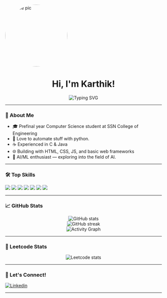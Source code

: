 <!--
**KarthikPreVin/KarthikPreVin** is a ✨ special ✨ repository because its `README.md` (this file) appears on your GitHub profile.
-->
<img width=200 height=200 style="border-radius: 50%;" src = "https://wallpapers.com/images/featured/devil-boy-qhxt88ddbuwgm3f8.webp" alt="profile pic" />
<h1 align="center">Hi, I'm Karthik!</h1>
<p align="center">
  <img src="https://readme-typing-svg.demolab.com?font=Fira+Code&pause=1000&center=true&vCenter=true&width=435&lines=Prefinal+Year+CSE+@+SSN;AI%2FML+Enthusiast;Proficient+in+Python;Always+Learning+%F0%9F%9A%80" alt="Typing SVG" />
</p>

---

### 🚀 About Me

- 🎓 Prefinal year Computer Science student at SSN College of Engineering
- 🐍 Love to automate stuff with python.
- ☕ Experienced in C & Java
- 🌐 Building with HTML, CSS, JS, and basic web frameworks
- 🤖 AI/ML enthusiast — exploring into the field of AI.

---

### 🛠️ Top Skills

<p align="left">
  <img src="https://img.shields.io/badge/Python-3776AB?style=for-the-badge&logo=python&logoColor=white"/>
  <img src="https://img.shields.io/badge/C-00599C?style=for-the-badge&logo=c&logoColor=white"/>
  <img src="https://img.shields.io/badge/Java-ED8B00?style=for-the-badge&logo=java&logoColor=white"/>
  <img src="https://img.shields.io/badge/HTML5-E34F26?style=for-the-badge&logo=html5&logoColor=white"/>
  <img src="https://img.shields.io/badge/CSS3-1572B6?style=for-the-badge&logo=css3&logoColor=white"/>
  <img src="https://img.shields.io/badge/JavaScript-F7DF1E?style=for-the-badge&logo=javascript&logoColor=black"/>
  <img src="https://img.shields.io/badge/AI%2FML-FF6F00?style=for-the-badge"/>
</p>

---

### 📈 GitHub Stats

<p align="center">
  <img src="https://github-readme-stats.vercel.app/api?username=KarthikPreVin&show_icons=true&theme=radical" alt="GitHub stats" />
  <br>
  <img src="https://github-readme-streak-stats.herokuapp.com/?user=KarthikPreVin&theme=radical" alt="GitHub streak" />
  <br>
  <img src="https://github-readme-activity-graph.cyclic.app/graph?username=KarthikPreVin&theme=radical" alt="Activity Graph" />
</p>

---

### 🎯 Leetcode Stats
<p align="center">
  <img src="https://leetcard.jacoblin.cool/KarthikPreVin?ext=heatmap" alt="Leetcode stats" />
  <br>
</p>

---

### 🌟 Let's Connect!

[![Linkedin](https://img.shields.io/badge/LinkedIn-blue?style=for-the-badge&logo=linkedin)](https://www.linkedin.com/in/karthik-vinod-10a410305/)
<!--
[![Twitter](https://img.shields.io/badge/Twitter-blue?style=for-the-badge&logo=twitter)](your-twitter-url)
[![Website](https://img.shields.io/badge/Website-222222?style=for-the-badge&logo=web&logoColor=white)](your-website-url)
-->

---

<!--
**Fun Fact:** The thought that AI is chasing me drives me.
-->
